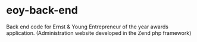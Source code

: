 eoy-back-end
============

Back end code for Ernst &amp; Young Entrepreneur of the year awards application. (Administration website developed in the Zend php framework)
